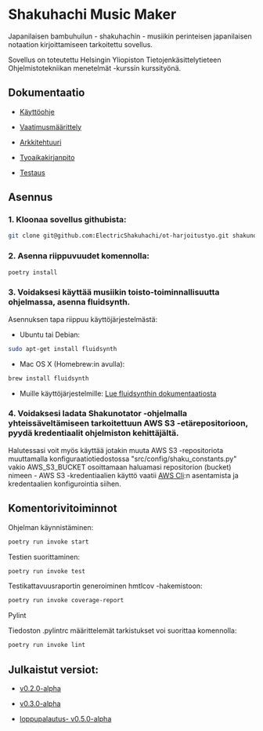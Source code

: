 # Shakuhachi Music Maker

Japanilaisen bambuhuilun - shakuhachin - musiikin perinteisen japanilaisen notaation kirjoittamiseen tarkoitettu sovellus.

Sovellus on toteutettu Helsingin Yliopiston Tietojenkäsittelytieteen Ohjelmistotekniikan menetelmät -kurssin kurssityönä.

## Dokumentaatio

- [Käyttöohje](https://github.com/ElectricShakuhachi/ot-harjoitustyo/blob/master/dokumentaatio/kayttoohje.md)

- [Vaatimusmäärittely](https://github.com/ElectricShakuhachi/ot-harjoitustyo/blob/master/dokumentaatio/vaatimusmaarittely.md)

- [Arkkitehtuuri](https://github.com/ElectricShakuhachi/ot-harjoitustyo/blob/master/dokumentaatio/arkkitehtuuri.md)

- [Tyoaikakirjanpito](https://github.com/ElectricShakuhachi/ot-harjoitustyo/blob/master/dokumentaatio/tyoaikakirjanpito.md)

- [Testaus](https://github.com/ElectricShakuhachi/ot-harjoitustyo/blob/master/dokumentaatio/testaus.md)

## Asennus

### 1. Kloonaa sovellus githubista:

 ```bash
git clone git@github.com:ElectricShakuhachi/ot-harjoitustyo.git shakunotator
```

### 2. Asenna riippuvuudet komennolla:
 ```bash
poetry install
```

### 3. Voidaksesi käyttää musiikin toisto-toiminnallisuutta ohjelmassa, asenna fluidsynth.
Asennuksen tapa riippuu käyttöjärjestelmästä:

- Ubuntu tai Debian:
 ```bash
sudo apt-get install fluidsynth
```

- Mac OS X (Homebrew:in avulla):
 ```bash
brew install fluidsynth
```

- Muille käyttöjärjestelmille:
[Lue fluidsynthin dokumentaatiosta](https://github.com/FluidSynth/fluidsynth/wiki/Download)

### 4. Voidaksesi ladata Shakunotator -ohjelmalla yhteissäveltämiseen tarkoitettuun AWS S3 -etärepositorioon, pyydä kredentiaalit ohjelmiston kehittäjältä. 

Halutessasi voit myös käyttää jotakin muuta AWS S3 -repositoriota muuttamalla konfiguraatiotiedostossa "src/config/shaku_constants.py" vakio AWS_S3_BUCKET osoittamaan haluamasi repositorion (bucket) nimeen
    - AWS S3 -kredentiaalien käyttö vaatii [AWS Cli](https://aws.amazon.com/cli/):n asentamista ja kredentaalien konfigurointia siihen.

## Komentorivitoiminnot

Ohjelman käynnistäminen:

 ```bash
poetry run invoke start
```

Testien suorittaminen:

 ```bash
poetry run invoke test
```
Testikattavuusraportin generoiminen hmtlcov -hakemistoon:

 ```bash
poetry run invoke coverage-report
```

Pylint

Tiedoston .pylintrc määrittelemät tarkistukset voi suorittaa komennolla:

```bash
poetry run invoke lint
```

## Julkaistut versiot:

- [v0.2.0-alpha](https://github.com/ElectricShakuhachi/ot-harjoitustyo/releases/tag/v0.2.0-alpha)

- [v0.3.0-alpha](https://github.com/ElectricShakuhachi/ot-harjoitustyo/releases/tag/v0.3.0-alpha)

- [loppupalautus- v0.5.0-alpha](https://github.com/ElectricShakuhachi/ot-harjoitustyo/releases/tag/v0.5.0-alpha)